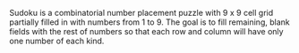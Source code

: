 Sudoku is a combinatorial number placement puzzle with 9 x 9 cell grid partially filled in with numbers from 1 to 9. The goal is to fill remaining, blank fields with the rest of numbers so that each row and column will have only one number of each kind.
